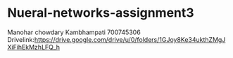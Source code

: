 # Nueral-networks-assignment3
Manohar chowdary Kambhampati
700745306
Drivelink:https://drive.google.com/drive/u/0/folders/1GJoy8Ke34ukthZMgJXiFihEkMzhLFQ_h
